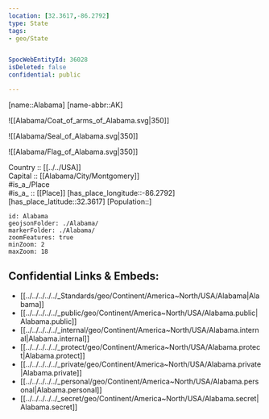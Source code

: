 ```yaml
---
location: [32.3617,-86.2792] 
type: State
tags:
- geo/State


SpocWebEntityId: 36028
isDeleted: false
confidential: public

---
```

[name::Alabama] 
[name-abbr::AK] 

![[Alabama/Coat_of_arms_of_Alabama.svg|350]] 

![[Alabama/Seal_of_Alabama.svg|350]] 

![[Alabama/Flag_of_Alabama.svg|350]] 

Country :: [[../../USA]]  
Capital :: [[Alabama/City/Montgomery]]  
#is_a_/Place  
#is_a_ :: [[Place]] 
[has_place_longitude::-86.2792] 
[has_place_latitude::32.3617] 
[Population::] 



```leaflet
id: Alabama
geojsonFolder: ./Alabama/
markerFolder: ./Alabama/
zoomFeatures: true 
minZoom: 2 
maxZoom: 18
```


## Confidential Links & Embeds: 
- [[../../../../../_Standards/geo/Continent/America~North/USA/Alabama|Alabama]] 
- [[../../../../../_public/geo/Continent/America~North/USA/Alabama.public|Alabama.public]] 
- [[../../../../../_internal/geo/Continent/America~North/USA/Alabama.internal|Alabama.internal]] 
- [[../../../../../_protect/geo/Continent/America~North/USA/Alabama.protect|Alabama.protect]] 
- [[../../../../../_private/geo/Continent/America~North/USA/Alabama.private|Alabama.private]] 
- [[../../../../../_personal/geo/Continent/America~North/USA/Alabama.personal|Alabama.personal]] 
- [[../../../../../_secret/geo/Continent/America~North/USA/Alabama.secret|Alabama.secret]] 
